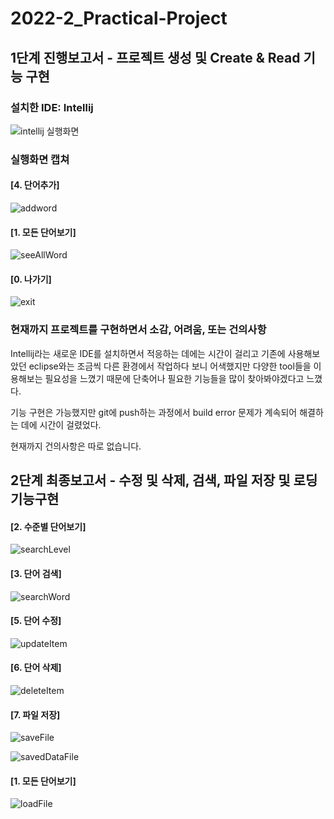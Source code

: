 # 2022-2_Practical-Project
## 1단계 진행보고서 - 프로젝트 생성 및 Create & Read 기능 구현

### 설치한 IDE: Intellij

![intellij 실행화면](https://user-images.githubusercontent.com/103713433/188272380-11f45a64-73f4-4d24-8065-fc44b0d215b9.png)

### 실행화면 캡쳐

#### [4. 단어추가]

![addword](https://github.com/YujinKim164/2022-2_Practical-Project/blob/main/screenshots/addWord.JPG)

#### [1. 모든 단어보기] 

![seeAllWord](https://github.com/YujinKim164/2022-2_Practical-Project/blob/main/screenshots/%EB%AA%A8%EB%93%A0%EB%8B%A8%EC%96%B4%EB%B3%B4%EA%B8%B0.JPG?raw=true)

#### [0. 나가기]

![exit](https://github.com/YujinKim164/2022-2_Practical-Project/blob/main/screenshots/end.JPG?raw=true)

### 현재까지 프로젝트를 구현하면서 소감, 어려움, 또는 건의사항

Intellij라는 새로운 IDE를 설치하면서 적응하는 데에는 시간이 걸리고 기존에 사용해보았던 eclipse와는 조금씩 다른 환경에서 작업하다 보니 어색했지만
다양한 tool들을 이용해보는 필요성을 느꼈기 때문에 단축어나 필요한 기능들을 많이 찾아봐야겠다고 느꼈다.

기능 구현은 가능했지만 git에 push하는 과정에서 build error 문제가 계속되어 해결하는 데에 시간이 걸렸었다.

현재까지 건의사항은 따로 없습니다.


## 2단계 최종보고서 - 수정 및 삭제, 검색, 파일 저장 및 로딩 기능구현
#### [2. 수준별 단어보기]

![searchLevel](https://raw.githubusercontent.com/YujinKim164/2022-2_Practical-Project/dd0855234111d0fa4020fb52448e6e5102747ebe/screenshots/%EC%88%98%EC%A4%80%EB%B3%84%20%EB%8B%A8%EC%96%B4%EB%B3%B4%EA%B8%B0.JPG)

#### [3. 단어 검색]

![searchWord](https://github.com/YujinKim164/2022-2_Practical-Project/blob/main/screenshots/%EB%8B%A8%EC%96%B4%20%EA%B2%80%EC%83%89.JPG?raw=true)

#### [5. 단어 수정]

![updateItem](https://github.com/YujinKim164/2022-2_Practical-Project/blob/main/screenshots/%EB%8B%A8%EC%96%B4%20%EC%88%98%EC%A0%95.JPG?raw=true)

#### [6. 단어 삭제]

![deleteItem](https://github.com/YujinKim164/2022-2_Practical-Project/blob/main/screenshots/%EB%8B%A8%EC%96%B4%20%EC%82%AD%EC%A0%9C.JPG?raw=true)

#### [7. 파일 저장]

![saveFile](https://github.com/YujinKim164/2022-2_Practical-Project/blob/main/screenshots/%ED%8C%8C%EC%9D%BC%20%EC%A0%80%EC%9E%A5.JPG?raw=true)

![savedDataFile](https://github.com/YujinKim164/2022-2_Practical-Project/blob/main/screenshots/%EB%8D%B0%EC%9D%B4%ED%84%B0%20%ED%8C%8C%EC%9D%BC.JPG?raw=true)

#### [1. 모든 단어보기]
![loadFile](https://github.com/YujinKim164/2022-2_Practical-Project/blob/main/screenshots/%EB%AA%A8%EB%93%A0%20%EB%8B%A8%EC%96%B4%20%EB%B3%B4%EA%B8%B0.JPG?raw=true)

